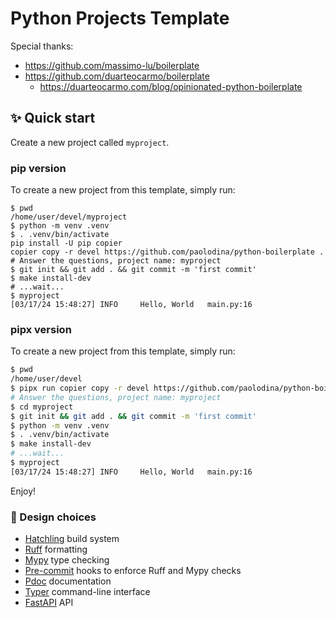 # Python Projects Template

Special thanks:

- <https://github.com/massimo-lu/boilerplate>
- <https://github.com/duarteocarmo/boilerplate>
  - <https://duarteocarmo.com/blog/opinionated-python-boilerplate>

## ✨ Quick start

Create a new project called `myproject`.

### pip version

To create a new project from this template, simply run:

```shell
$ pwd
/home/user/devel/myproject
$ python -m venv .venv
$ . .venv/bin/activate
pip install -U pip copier
copier copy -r devel https://github.com/paolodina/python-boilerplate .
# Answer the questions, project name: myproject
$ git init && git add . && git commit -m 'first commit'
$ make install-dev
# ...wait...
$ myproject
[03/17/24 15:48:27] INFO     Hello, World   main.py:16
```

### pipx version

To create a new project from this template, simply run:

```bash
$ pwd
/home/user/devel
$ pipx run copier copy -r devel https://github.com/paolodina/python-boilerplate myproject
# Answer the questions, project name: myproject
$ cd myproject
$ git init && git add . && git commit -m 'first commit'
$ python -m venv .venv
$ . .venv/bin/activate
$ make install-dev
# ...wait...
$ myproject
[03/17/24 15:48:27] INFO     Hello, World   main.py:16
```

Enjoy!

### 📐 Design choices

- [Hatchling](https://hatch.pypa.io/latest/) build system
- [Ruff](https://docs.astral.sh/ruff/) formatting
- [Mypy](https://mypy.readthedocs.io/en/stable/) type checking
- [Pre-commit](https://pre-commit.com/) hooks to enforce Ruff and Mypy checks
- [Pdoc](https://pdoc.dev/) documentation
- [Typer](https://typer.tiangolo.com/) command-line interface
- [FastAPI](https://fastapi.tiangolo.com/) API
